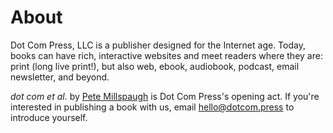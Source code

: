# About

Dot Com Press, LLC is a publisher designed for the Internet age. Today, books can have rich, interactive websites and meet readers where they are: print (long live print!), but also web, ebook, audiobook, podcast, email newsletter, and beyond.

_dot com et al._ by [Pete Millspaugh](https://petemillspaugh.com) is Dot Com Press's opening act. If you're interested in publishing a book with us, email [hello@dotcom.press](mailto:hello@dotcom.press) to introduce yourself.
